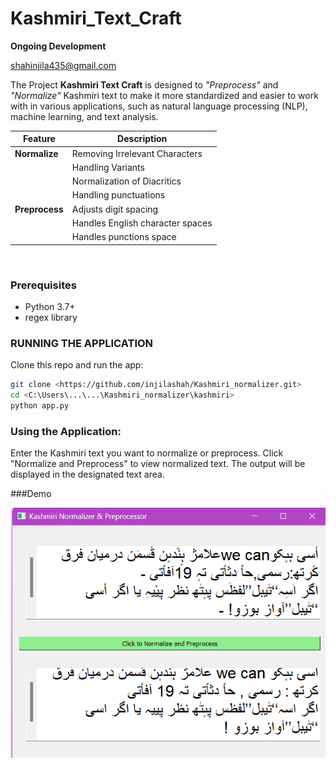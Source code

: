 # Kashmiri_Text_Craft
**Ongoing Development**

shahinjila435@gmail.com


The Project **Kashmiri Text Craft** is  designed to *"Preprocess"* and *"Normalize"* Kashmiri text to make it more standardized and easier to work with in various applications, such as natural language processing (NLP), machine learning, and text analysis. 




|    Feature    | Description                      |
|---------------|----------------------------------|
| **Normalize** | Removing Irrelevant Characters   |
|               | Handling Variants                |
|               | Normalization of Diacritics      |
|               | Handling punctuations|           |
| **Preprocess**| Adjusts digit spacing            |                    
|               | Handles English character spaces |
|               | Handles punctions space          |

<br>

### Prerequisites

- Python 3.7+
- regex library 

### RUNNING THE APPLICATION 
Clone this   repo  and run the app:
```bash
git clone <https://github.com/injilashah/Kashmiri_normalizer.git>
cd <C:\Users\...\...\Kashmiri_normalizer\kashmiri>
python app.py
```

### Using the Application:
Enter the Kashmiri text you want to normalize or preprocess.
Click "Normalize and Preprocess" to view normalized text.
The  output will be displayed  in the designated text area.


###Demo 



![Project Demo Image](kashmiri/demo.png)









